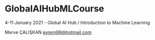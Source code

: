 # GlobalAIHubMLCourse
4-11 January 2021 - Global AI Hub / Introduction to Machine Learning

Merve ÇALIŞKAN
evrem99@hotmail.com
